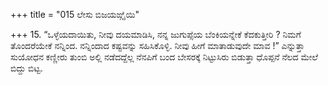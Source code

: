 +++
title = "015 ಲೇಸು ಬಿಜಯಙ್ಗೈಯಿ"

+++
15. “ಒಳ್ಳೆಯದಾಯಿತು, ನೀವು ದಯಮಾಡಿಸಿ, ನನ್ನ ಜುಗುಪ್ಸೆಯ ಬೆಂಕಿಯನ್ನೇಕೆ ಕೆದಕುತ್ತೀರಿ ? ನಿಮಗೆ ತೊಂದರೆಯೇಕೆ ನನ್ನಿಂದ. ನನ್ನಿಂದಾದ ಕಷ್ಟವನ್ನು ಸಹಿಸಿಕೊಳ್ಳಿ. ನೀವು ಹೀಗೆ ಮಾತಾಡುವುದೇ ಮಾವ !” ಎನ್ನುತ್ತಾ ಸುಯೋಧನ ಕಣ್ಣೀರು ತುಂಬಿ ಅಲ್ಲಿ ನಡೆದದ್ದೆಲ್ಲ ನೆನಪಿಗೆ ಬಂದ ಬೇಸರಕ್ಕೆ ನಿಟ್ಟುಸಿರು ಬಿಡುತ್ತಾ ಧೊಪ್ಪನೆ ನೆಲದ ಮೇಲೆ ಬಿದ್ದು ಬಿಟ್ಟ.